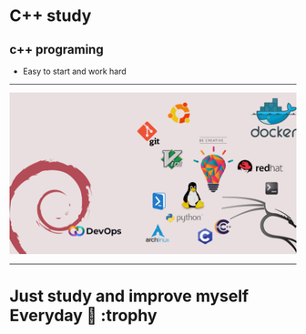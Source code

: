 
# C++ study

## c++ programing

- Easy to start and work hard

---

![wallpaper](images/test.jpg)

---

# Just study and improve myself Everyday :facepunch: :trophy
